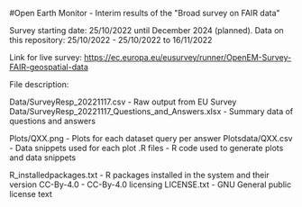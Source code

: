 #Open Earth Monitor - Interim results of the "Broad survey on FAIR data" 

Survey starting date: 25/10/2022 until December 2024 (planned).
Data on this repository: 25/10/2022 - 25/10/2022 to 16/11/2022

Link for live survey: https://ec.europa.eu/eusurvey/runner/OpenEM-Survey-FAIR-geospatial-data 

File description:

Data/SurveyResp_20221117.csv                          - Raw output from EU Survey
Data/SurveyResp_20221117_Questions_and_Answers.xlsx   - Summary data of questions and answers

Plots/QXX.png                                         - Plots for each dataset query per answer
Plotsdata/QXX.csv                                     - Data snippets used for each plot
.R files                                              - R code used to generate plots and data snippets

R_installedpackages.txt                               - R packages installed in the system and their version
CC-By-4.0                                             - CC-By-4.0 licensing
LICENSE.txt                                           - GNU General public license text
